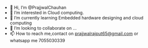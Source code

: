 - 👋 Hi, I’m @PrajjwalChauhan
- 👀 I’m interested in Cloud computing.
- 🌱 I’m currently learning Embedded hardware designing and cloud computing
- 💞️ I’m looking to collaborate on ...
- 📫 How to reach me,contact on prajjwalrajput65@gmail.com or whatsapp me 7055030339

<!---
Prajjwal65/Prajjwal65 is a ✨ special ✨ repository because its `README.md` (this file) appears on your GitHub profile.
You can click the Preview link to take a look at your changes.
--->

